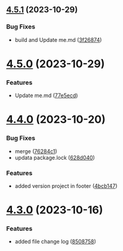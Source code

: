 ## [4.5.1](https://github.com/cossack-don/docs/compare/v4.5.0...v4.5.1) (2023-10-29)


### Bug Fixes

* build and Update me.md ([3f26874](https://github.com/cossack-don/docs/commit/3f268747f239cdce7436cb54a94d05002a375a64))

# [4.5.0](https://github.com/cossack-don/docs/compare/v4.4.0...v4.5.0) (2023-10-29)


### Features

* Update me.md ([77e5ecd](https://github.com/cossack-don/docs/commit/77e5ecd9cb2bd84c80a4acb909b99e1fb2a1e2a2))

# [4.4.0](https://github.com/cossack-don/docs/compare/v4.3.0...v4.4.0) (2023-10-20)


### Bug Fixes

* merge ([76284c1](https://github.com/cossack-don/docs/commit/76284c13754ee93f388094231cc8927a19aafde9))
* updata package.lock ([628d040](https://github.com/cossack-don/docs/commit/628d040ac0585a25037021a8c20c70c83f4e2944))


### Features

* added version project in footer ([4bcb147](https://github.com/cossack-don/docs/commit/4bcb1476d808b6b92790d7bc0756bdc66fe3a53e))

# [4.3.0](https://github.com/cossack-don/docs/compare/v4.2.0...v4.3.0) (2023-10-16)


### Features

* added file change log ([8508758](https://github.com/cossack-don/docs/commit/850875810008c8d5bf911749002a8d98c3ead737))
